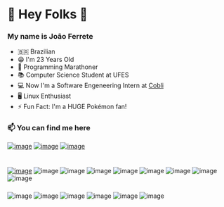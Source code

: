 # 🦦 Hey Folks 🦦 

### My name is João Ferrete 

- 🇧🇷 Brazilian 
- 😁 I'm 23 Years Old
- 🏃 Programming Marathoner
- 📚 Computer Science Student at UFES
- 💻 Now I'm a Software Engeneering Intern at [Cobli](https://www.cobli.co/)
- 🖥️ Linux Enthusiast
- ⚡ Fun Fact: I'm a HUGE Pokémon fan! 

### 📫 You can find me here 
[![image](https://img.shields.io/badge/LinkedIn-0077B5?style=for-the-badge&logo=linkedin&logoColor=white)](https://linkedin.com/in/jo%C3%A3o-paulo-ferrete-aa6654141) 
[![image](https://img.shields.io/badge/Instagram-E4405F?style=for-the-badge&logo=instagram&logoColor=white)](https://www.instagram.com/joaoferrete/)
[![image](https://img.shields.io/badge/Telegram-2CA5E0?style=for-the-badge&logo=telegram&logoColor=white)](https://telegram.me/joaoferrete)

###
#
[![image](https://user-images.githubusercontent.com/43282603/208196972-29c04812-21af-47a3-b272-d02ee4bcf2cd.png)]() ![image](https://img.shields.io/badge/C%2B%2B-00599C?style=for-the-badge&logo=c%2B%2B&logoColor=white) ![image](https://img.shields.io/badge/Kotlin-0095D5?&style=for-the-badge&logo=kotlin&logoColor=white) ![image](https://img.shields.io/badge/PHP-777BB4?style=for-the-badge&logo=php&logoColor=white) ![image](https://img.shields.io/badge/Python-FFD43B?style=for-the-badge&logo=python&logoColor=blue) ![image](https://img.shields.io/badge/Scala-DC322F?style=for-the-badge&logo=scala&logoColor=white) ![image](https://img.shields.io/badge/TypeScript-007ACC?style=for-the-badge&logo=typescript&logoColor=white) ![image](https://img.shields.io/badge/HTML5-E34F26?style=for-the-badge&logo=html5&logoColor=white) ![image](https://img.shields.io/badge/CSS3-1572B6?style=for-the-badge&logo=css3&logoColor=white)
###
![image](https://img.shields.io/badge/Spring_Boot-F2F4F9?style=for-the-badge&logo=spring-boot) ![image](	https://img.shields.io/badge/Jupyter-F37626.svg?&style=for-the-badge&logo=Jupyter&logoColor=white) ![image](https://img.shields.io/badge/Laravel-FF2D20?style=for-the-badge&logo=laravel&logoColor=white) ![image](https://img.shields.io/badge/React-20232A?style=for-the-badge&logo=react&logoColor=61DAFB) ![image](https://img.shields.io/badge/Apache_Spark-FFFFFF?style=for-the-badge&logo=apachespark&logoColor=#E35A16) ![image](https://img.shields.io/badge/Qt-41CD52?style=for-the-badge&logo=qt&logoColor=white)


<!--
**joaoferrete/joaoferrete** is a ✨ _special_ ✨ repository because its `README.md` (this file) appears on your GitHub profile.

Here are some ideas to get you started:

- 🔭 I’m currently working on ...
- 🌱 I’m currently learning ...
- 👯 I’m looking to collaborate on ...
- 🤔 I’m looking for help with ...
- 💬 Ask me about ...
- 📫 How to reach me: ...
- 😄 Pronouns: ...
- ⚡ Fun fact: ...
-->
